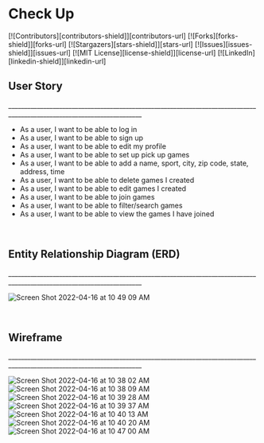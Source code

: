 # Check Up
[![Contributors][contributors-shield]][contributors-url]
[![Forks][forks-shield]][forks-url]
[![Stargazers][stars-shield]][stars-url]
[![Issues][issues-shield]][issues-url]
[![MIT License][license-shield]][license-url]
[![LinkedIn][linkedin-shield]][linkedin-url]

<h2>User Story</h2>
________________________________________________________________________________________________________________________
<ul>
  <li>As a user, I want to be able to log in</li>
  <li>As a user, I want to be able to sign up</li>
  <li>As a user, I want to be able to edit my profile</li>
  <li>As a user, I want to be able to set up pick up games</li>
  <li>As a user, I want to be able to add a name, sport, city, zip code, state, address, time</li>
  <li>As a user, I want to be able to delete games I created</li>
  <li>As a user, I want to be able to edit games I created</li>
  <li>As a user, I want to be able to join games</li>
  <li>As a user, I want to be able to filter/search games</li>
  <li>As a user, I want to be able to view the games I have joined</li>
</ul>

<br>

<h2>Entity Relationship Diagram (ERD)</h2>
________________________________________________________________________________________________________________________
<br>

![Screen Shot 2022-04-16 at 10 49 09 AM](https://user-images.githubusercontent.com/45646831/163681783-8cf34f79-5139-4ccb-9518-80edaad3e4e0.png)

<br>

<h2>Wireframe</h2>
________________________________________________________________________________________________________________________
<br>

![Screen Shot 2022-04-16 at 10 38 02 AM](https://user-images.githubusercontent.com/45646831/163681801-d7ddad28-16cd-47bc-98e0-9bfa53b697f7.png)
![Screen Shot 2022-04-16 at 10 38 09 AM](https://user-images.githubusercontent.com/45646831/163681803-8190fa16-1223-4554-b041-24c6164dc626.png)
![Screen Shot 2022-04-16 at 10 39 28 AM](https://user-images.githubusercontent.com/45646831/163681805-a2b5bf7c-391b-4532-a91e-881074136eb0.png)
![Screen Shot 2022-04-16 at 10 39 37 AM](https://user-images.githubusercontent.com/45646831/163681807-66d44b58-2118-4a69-835b-74446033df31.png)
![Screen Shot 2022-04-16 at 10 40 13 AM](https://user-images.githubusercontent.com/45646831/163681810-9fdf61bc-9886-455f-a301-9c4352058266.png)
![Screen Shot 2022-04-16 at 10 40 20 AM](https://user-images.githubusercontent.com/45646831/163681813-6a6ba4bc-e675-4bca-9fe0-a43b96d7ea25.png)
![Screen Shot 2022-04-16 at 10 47 00 AM](https://user-images.githubusercontent.com/45646831/163681817-70dcbfe4-99a8-44eb-8f4b-108185d356f3.png)



